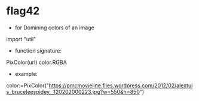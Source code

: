 # flag42

- for Domining colors of an image

import "util"
- function signature:

PixColor(url) color.RGBA
- example:

color:=PixColor("https://pmcmovieline.files.wordpress.com/2012/02/alextuis_bruceleespidey__120202000223.jpg?w=550&h=850")
